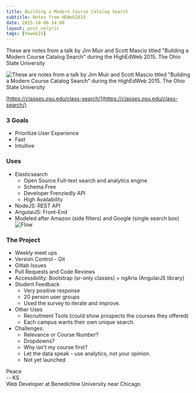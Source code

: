 ```yaml
---
title: Building a Modern Course Catalog Search
subtitle: Notes from HEWeb2015
date: 2015-10-06 14:00
layout: post_nolyric
tags: [heweb15]
---
```


These are notes from a talk by Jim Muir and Scott Mascio titled "Building a Modern Course Catalog Search" during the HighEdWeb 2015. The Ohio State University

![These are notes from a talk by Jim Muir and Scott Mascio titled "Building a Modern Course Catalog Search" during the HighEdWeb 2015. The Ohio State University](https://s3-us-west-2.amazonaws.com/assets.kshermphoto.com/images/2015/heweb2015-courseSearch.JPG)

[https://classes.osu.edu/class-search/](https://classes.osu.edu/class-search/)

### 3 Goals
* Prioritize User Experience
* Fast
* Intuitive

### Uses
* Elasticsearch
	* Open Source Full-text search and analytics engine
	* Schema Free
	* Developer Frenziedly API
	* High Availability
* NodeJS: REST API
* AngularJS: Front-End
* Modeled after Amazon (side filters) and Google (single search box)
![Flow](https://s3-us-west-2.amazonaws.com/assets.kshermphoto.com/images/2015/heweb2015-courseSearch_2.JPG)

### The Project
* Weekly meet ups
* Version Control - Git
* Gitlab Issues
* Pull Requests and Code Reviews
* Accessibility: Bootstrap (sr-only classes) + ngAria (AngularJS library)
* Student Feedback
	* Very positive response
	* 20 person user groups
	* Used the survey to iterate and improve. 
* Other Uses
	* Recruitment Tools (could show prospects the courses they offered)
	* Each campus wants their own unique search. 
* Challenges:
	* Relevance or Course Number?
	* Dropdowns?
	* Why isn't my course first?
	* Let the data speak - use analytics, not your opinion. 
	* Not yet launched





Peace<br>-- KS<br>Web Developer at Benedictine University near Chicago
